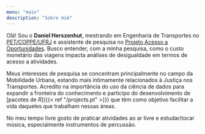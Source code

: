 ```yaml
---
menu: "main"
description: "Sobre mim"
---
```


Olá! Sou o **Daniel Herszenhut**, mestrando em Engenharia de Transportes no [PET/COPPE/UFRJ](http://pet.coppe.ufrj.br/index.php/pt/) e assistente de pesquisa no [Projeto Acesso a Oportunidades](https://www.ipea.gov.br/acessooportunidades/sobre/). Busco entender, com a minha pesquisa, como o custo monetário das viagens impacta análises de desigualdade em termos de acesso a atividades.

Meus interesses de pesquisa se concentram principalmente no campo da Mobilidade Urbana, estando mais intimamente relacionados à Justiça nos Transportes. Acredito na importância do uso da ciência de dados para expandir a fronteira do conhecimento e participo do desenvolvimento de [pacotes de *R*]({{< ref "/projects.pt" >}}) que têm como objetivo facilitar a vida daqueles que trabalham nessas áreas.

No meu tempo livre gosto de praticar atividades ao ar livre e estudar/tocar música, especialmente instrumentos de percussão. 
